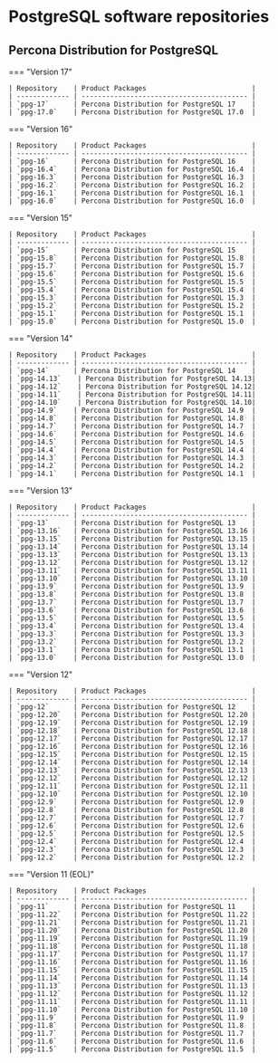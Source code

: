 # PostgreSQL software repositories

## Percona Distribution for PostgreSQL

=== "Version 17"
    
    | Repository    | Product Packages                          |
    | ------------- | ----------------------------------------- |
    | `ppg-17`      | Percona Distribution for PostgreSQL 17    |
    | `ppg-17.0`    | Percona Distribution for PostgreSQL 17.0  |


=== "Version 16"
    
    | Repository    | Product Packages                          |
    | ------------- | ----------------------------------------- |
    | `ppg-16`      | Percona Distribution for PostgreSQL 16    |
    | `ppg-16.4`    | Percona Distribution for PostgreSQL 16.4  |
    | `ppg-16.3`    | Percona Distribution for PostgreSQL 16.3  |
    | `ppg-16.2`    | Percona Distribution for PostgreSQL 16.2  |
    | `ppg-16.1`    | Percona Distribution for PostgreSQL 16.1  |
    | `ppg-16.0`    | Percona Distribution for PostgreSQL 16.0  |

=== "Version 15"
    
    | Repository    | Product Packages                          |
    | ------------- | ----------------------------------------- |
    | `ppg-15`      | Percona Distribution for PostgreSQL 15    |
    | `ppg-15.8`    | Percona Distribution for PostgreSQL 15.8  |
    | `ppg-15.7`    | Percona Distribution for PostgreSQL 15.7  |
    | `ppg-15.6`    | Percona Distribution for PostgreSQL 15.6  |
    | `ppg-15.5`    | Percona Distribution for PostgreSQL 15.5  |
    | `ppg-15.4`    | Percona Distribution for PostgreSQL 15.4  |
    | `ppg-15.3`    | Percona Distribution for PostgreSQL 15.3  |
    | `ppg-15.2`    | Percona Distribution for PostgreSQL 15.2  |
    | `ppg-15.1`    | Percona Distribution for PostgreSQL 15.1  |
    | `ppg-15.0`    | Percona Distribution for PostgreSQL 15.0  |

=== "Version 14"
    
    | Repository    | Product Packages                          |
    | ------------- | ----------------------------------------- |
    | `ppg-14`      | Percona Distribution for PostgreSQL 14    |
    | `ppg-14.13`    | Percona Distribution for PostgreSQL 14.13|
    | `ppg-14.12`    | Percona Distribution for PostgreSQL 14.12|
    | `ppg-14.11`    | Percona Distribution for PostgreSQL 14.11|
    | `ppg-14.10`    | Percona Distribution for PostgreSQL 14.10|
    | `ppg-14.9`    | Percona Distribution for PostgreSQL 14.9  |
    | `ppg-14.8`    | Percona Distribution for PostgreSQL 14.8  |
    | `ppg-14.7`    | Percona Distribution for PostgreSQL 14.7  |
    | `ppg-14.6`    | Percona Distribution for PostgreSQL 14.6  |
    | `ppg-14.5`    | Percona Distribution for PostgreSQL 14.5  |
    | `ppg-14.4`    | Percona Distribution for PostgreSQL 14.4  |
    | `ppg-14.3`    | Percona Distribution for PostgreSQL 14.3  |
    | `ppg-14.2`    | Percona Distribution for PostgreSQL 14.2  |
    | `ppg-14.1`    | Percona Distribution for PostgreSQL 14.1  |

=== "Version 13"

    | Repository    | Product Packages                          |
    | ------------- | ----------------------------------------- |
    | `ppg-13`      | Percona Distribution for PostgreSQL 13    |
    | `ppg-13.16`   | Percona Distribution for PostgreSQL 13.16 |
    | `ppg-13.15`   | Percona Distribution for PostgreSQL 13.15 |
    | `ppg-13.14`   | Percona Distribution for PostgreSQL 13.14 |
    | `ppg-13.13`   | Percona Distribution for PostgreSQL 13.13 |
    | `ppg-13.12`   | Percona Distribution for PostgreSQL 13.12 |
    | `ppg-13.11`   | Percona Distribution for PostgreSQL 13.11 |
    | `ppg-13.10`   | Percona Distribution for PostgreSQL 13.10 |
    | `ppg-13.9`    | Percona Distribution for PostgreSQL 13.9  |
    | `ppg-13.8`    | Percona Distribution for PostgreSQL 13.8  |
    | `ppg-13.7`    | Percona Distribution for PostgreSQL 13.7  |
    | `ppg-13.6`    | Percona Distribution for PostgreSQL 13.6  |
    | `ppg-13.5`    | Percona Distribution for PostgreSQL 13.5  |
    | `ppg-13.4`    | Percona Distribution for PostgreSQL 13.4  |
    | `ppg-13.3`    | Percona Distribution for PostgreSQL 13.3  |
    | `ppg-13.2`    | Percona Distribution for PostgreSQL 13.2  |
    | `ppg-13.1`    | Percona Distribution for PostgreSQL 13.1  |
    | `ppg-13.0`    | Percona Distribution for PostgreSQL 13.0  |

=== "Version 12"
    
    | Repository    | Product Packages                          |
    | ------------- | ----------------------------------------- |
    | `ppg-12`      | Percona Distribution for PostgreSQL 12    |
    | `ppg-12.20`   | Percona Distribution for PostgreSQL 12.20 |
    | `ppg-12.19`   | Percona Distribution for PostgreSQL 12.19 |
    | `ppg-12.18`   | Percona Distribution for PostgreSQL 12.18 |
    | `ppg-12.17`   | Percona Distribution for PostgreSQL 12.17 |
    | `ppg-12.16`   | Percona Distribution for PostgreSQL 12.16 |
    | `ppg-12.15`   | Percona Distribution for PostgreSQL 12.15 |
    | `ppg-12.14`   | Percona Distribution for PostgreSQL 12.14 |
    | `ppg-12.13`   | Percona Distribution for PostgreSQL 12.13 |
    | `ppg-12.12`   | Percona Distribution for PostgreSQL 12.12 |
    | `ppg-12.11`   | Percona Distribution for PostgreSQL 12.11 |
    | `ppg-12.10`   | Percona Distribution for PostgreSQL 12.10 |
    | `ppg-12.9`    | Percona Distribution for PostgreSQL 12.9  |
    | `ppg-12.8`    | Percona Distribution for PostgreSQL 12.8  |
    | `ppg-12.7`    | Percona Distribution for PostgreSQL 12.7  |
    | `ppg-12.6`    | Percona Distribution for PostgreSQL 12.6  |
    | `ppg-12.5`    | Percona Distribution for PostgreSQL 12.5  |
    | `ppg-12.4`    | Percona Distribution for PostgreSQL 12.4  |
    | `ppg-12.3`    | Percona Distribution for PostgreSQL 12.3  |
    | `ppg-12.2`    | Percona Distribution for PostgreSQL 12.2  |

=== "Version 11 (EOL)"

    | Repository    | Product Packages                          |
    | ------------- | ----------------------------------------- |
    | `ppg-11`      | Percona Distribution for PostgreSQL 11    |
    | `ppg-11.22`   | Percona Distribution for PostgreSQL 11.22 |
    | `ppg-11.21`   | Percona Distribution for PostgreSQL 11.21 |
    | `ppg-11.20`   | Percona Distribution for PostgreSQL 11.20 |
    | `ppg-11.19`   | Percona Distribution for PostgreSQL 11.19 |
    | `ppg-11.18`   | Percona Distribution for PostgreSQL 11.18 |
    | `ppg-11.17`   | Percona Distribution for PostgreSQL 11.17 |
    | `ppg-11.16`   | Percona Distribution for PostgreSQL 11.16 |
    | `ppg-11.15`   | Percona Distribution for PostgreSQL 11.15 |
    | `ppg-11.14`   | Percona Distribution for PostgreSQL 11.14 |
    | `ppg-11.13`   | Percona Distribution for PostgreSQL 11.13 |
    | `ppg-11.12`   | Percona Distribution for PostgreSQL 11.12 |
    | `ppg-11.11`   | Percona Distribution for PostgreSQL 11.11 |
    | `ppg-11.10`   | Percona Distribution for PostgreSQL 11.10 |
    | `ppg-11.9`    | Percona Distribution for PostgreSQL 11.9  |
    | `ppg-11.8`    | Percona Distribution for PostgreSQL 11.8  |
    | `ppg-11.7`    | Percona Distribution for PostgreSQL 11.7  |
    | `ppg-11.6`    | Percona Distribution for PostgreSQL 11.6  |
    | `ppg-11.5`    | Percona Distribution for PostgreSQL 11.5  |
    